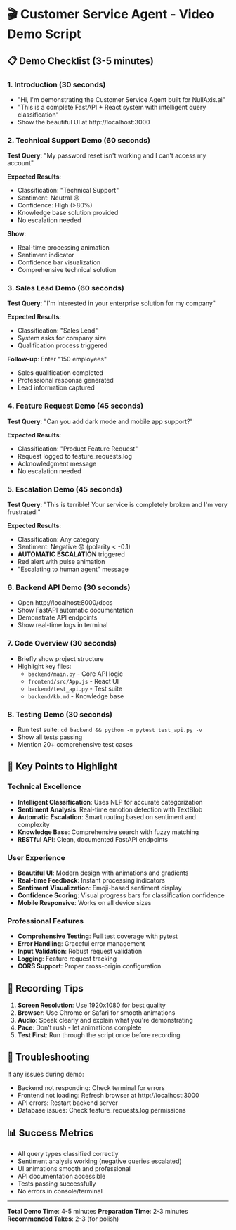# 🎬 Customer Service Agent - Video Demo Script

## 📋 Demo Checklist (3-5 minutes)

### 1. Introduction (30 seconds)
- "Hi, I'm demonstrating the Customer Service Agent built for NullAxis.ai"
- "This is a complete FastAPI + React system with intelligent query classification"
- Show the beautiful UI at http://localhost:3000

### 2. Technical Support Demo (60 seconds)
**Test Query**: "My password reset isn't working and I can't access my account"

**Expected Results**:
- Classification: "Technical Support" 
- Sentiment: Neutral 😐
- Confidence: High (>80%)
- Knowledge base solution provided
- No escalation needed

**Show**:
- Real-time processing animation
- Sentiment indicator
- Confidence bar visualization
- Comprehensive technical solution

### 3. Sales Lead Demo (60 seconds)
**Test Query**: "I'm interested in your enterprise solution for my company"

**Expected Results**:
- Classification: "Sales Lead"
- System asks for company size
- Qualification process triggered

**Follow-up**: Enter "150 employees"
- Sales qualification completed
- Professional response generated
- Lead information captured

### 4. Feature Request Demo (45 seconds)
**Test Query**: "Can you add dark mode and mobile app support?"

**Expected Results**:
- Classification: "Product Feature Request"
- Request logged to feature_requests.log
- Acknowledgment message
- No escalation needed

### 5. Escalation Demo (45 seconds)
**Test Query**: "This is terrible! Your service is completely broken and I'm very frustrated!"

**Expected Results**:
- Classification: Any category
- Sentiment: Negative 😟 (polarity < -0.1)
- **AUTOMATIC ESCALATION** triggered
- Red alert with pulse animation
- "Escalating to human agent" message

### 6. Backend API Demo (30 seconds)
- Open http://localhost:8000/docs
- Show FastAPI automatic documentation
- Demonstrate API endpoints
- Show real-time logs in terminal

### 7. Code Overview (30 seconds)
- Briefly show project structure
- Highlight key files:
  - `backend/main.py` - Core API logic
  - `frontend/src/App.js` - React UI
  - `backend/test_api.py` - Test suite
  - `backend/kb.md` - Knowledge base

### 8. Testing Demo (30 seconds)
- Run test suite: `cd backend && python -m pytest test_api.py -v`
- Show all tests passing
- Mention 20+ comprehensive test cases

## 🎯 Key Points to Highlight

### Technical Excellence
- **Intelligent Classification**: Uses NLP for accurate categorization
- **Sentiment Analysis**: Real-time emotion detection with TextBlob
- **Automatic Escalation**: Smart routing based on sentiment and complexity
- **Knowledge Base**: Comprehensive search with fuzzy matching
- **RESTful API**: Clean, documented FastAPI endpoints

### User Experience
- **Beautiful UI**: Modern design with animations and gradients
- **Real-time Feedback**: Instant processing indicators
- **Sentiment Visualization**: Emoji-based sentiment display
- **Confidence Scoring**: Visual progress bars for classification confidence
- **Mobile Responsive**: Works on all device sizes

### Professional Features
- **Comprehensive Testing**: Full test coverage with pytest
- **Error Handling**: Graceful error management
- **Input Validation**: Robust request validation
- **Logging**: Feature request tracking
- **CORS Support**: Proper cross-origin configuration

## 📱 Recording Tips

1. **Screen Resolution**: Use 1920x1080 for best quality
2. **Browser**: Use Chrome or Safari for smooth animations
3. **Audio**: Speak clearly and explain what you're demonstrating
4. **Pace**: Don't rush - let animations complete
5. **Test First**: Run through the script once before recording

## 🚨 Troubleshooting

If any issues during demo:
- Backend not responding: Check terminal for errors
- Frontend not loading: Refresh browser at http://localhost:3000
- API errors: Restart backend server
- Database issues: Check feature_requests.log permissions

## 📊 Success Metrics

- All query types classified correctly
- Sentiment analysis working (negative queries escalated)
- UI animations smooth and professional
- API documentation accessible
- Tests passing successfully
- No errors in console/terminal

---

**Total Demo Time**: 4-5 minutes
**Preparation Time**: 2-3 minutes
**Recommended Takes**: 2-3 (for polish)
